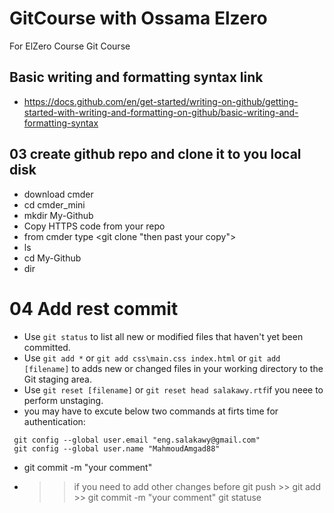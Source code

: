 # GitCourse with Ossama Elzero
For ElZero Course Git Course
## Basic writing and formatting syntax link
* https://docs.github.com/en/get-started/writing-on-github/getting-started-with-writing-and-formatting-on-github/basic-writing-and-formatting-syntax
## 03 create github repo and clone it to you local disk
* download cmder
* cd cmder_mini
* mkdir My-Github
* Copy HTTPS code from your repo
* from cmder type <git clone "then past your copy">
* ls
* cd My-Github
* dir
# 04 Add rest commit
* Use `git status` to list all new or modified files that haven't yet been committed.
* Use `git add *` or `git add css\main.css index.html` or `git add [filename]` to adds new or changed files in your working directory to the Git staging area.
* Use `git reset [filename]` or `git reset head salakawy.rtf`if you neee to perform unstaging.
* you may have to excute below two commands at firts time for authentication:
 ```
  git config --global user.email "eng.salakawy@gmail.com"
  git config --global user.name "MahmoudAmgad88"
```
* git commit -m "your comment"

* >> if you need to add other changes before git push >>
  >> git add >> git commit -m "your comment"
  >> git statuse
  >> 


